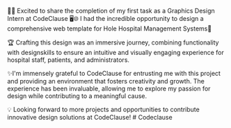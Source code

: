 🎨✨ Excited to share the completion of my first task as a Graphics Design Intern at CodeClause 🖥️🌐 I had the incredible opportunity to design a comprehensive web template for Hole Hospital Management Systems🏥

🏆 Crafting this design was an immersive journey, combining functionality with designskills to ensure an intuitive and visually engaging experience for hospital staff, patients, and administrators.

✨I'm immensely grateful to CodeClause for entrusting me with this project and providing an environment that fosters creativity and growth. The experience has been invaluable, allowing me to explore my passion for design while contributing to a meaningful cause.

💡 Looking forward to more projects and opportunities to contribute innovative design solutions at CodeClause! # Codeclause
